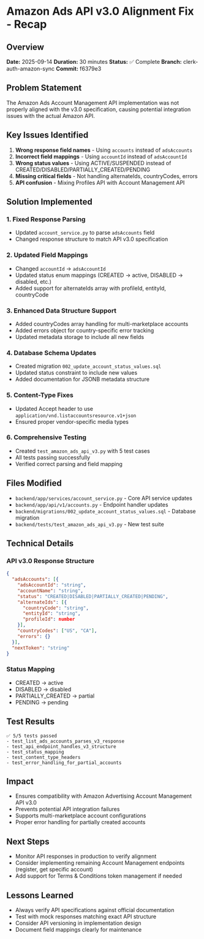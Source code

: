 # Amazon Ads API v3.0 Alignment Fix - Recap

## Overview
**Date:** 2025-09-14
**Duration:** 30 minutes
**Status:** ✅ Complete
**Branch:** clerk-auth-amazon-sync
**Commit:** f6379e3

## Problem Statement
The Amazon Ads Account Management API implementation was not properly aligned with the v3.0 specification, causing potential integration issues with the actual Amazon API.

## Key Issues Identified
1. **Wrong response field names** - Using `accounts` instead of `adsAccounts`
2. **Incorrect field mappings** - Using `accountId` instead of `adsAccountId`
3. **Wrong status values** - Using ACTIVE/SUSPENDED instead of CREATED/DISABLED/PARTIALLY_CREATED/PENDING
4. **Missing critical fields** - Not handling alternateIds, countryCodes, errors
5. **API confusion** - Mixing Profiles API with Account Management API

## Solution Implemented

### 1. Fixed Response Parsing
- Updated `account_service.py` to parse `adsAccounts` field
- Changed response structure to match API v3.0 specification

### 2. Updated Field Mappings
- Changed `accountId` → `adsAccountId`
- Updated status enum mappings (CREATED → active, DISABLED → disabled, etc.)
- Added support for alternateIds array with profileId, entityId, countryCode

### 3. Enhanced Data Structure Support
- Added countryCodes array handling for multi-marketplace accounts
- Added errors object for country-specific error tracking
- Updated metadata storage to include all new fields

### 4. Database Schema Updates
- Created migration `002_update_account_status_values.sql`
- Updated status constraint to include new values
- Added documentation for JSONB metadata structure

### 5. Content-Type Fixes
- Updated Accept header to use `application/vnd.listaccountsresource.v1+json`
- Ensured proper vendor-specific media types

### 6. Comprehensive Testing
- Created `test_amazon_ads_api_v3.py` with 5 test cases
- All tests passing successfully
- Verified correct parsing and field mapping

## Files Modified
- `backend/app/services/account_service.py` - Core API service updates
- `backend/app/api/v1/accounts.py` - Endpoint handler updates
- `backend/migrations/002_update_account_status_values.sql` - Database migration
- `backend/tests/test_amazon_ads_api_v3.py` - New test suite

## Technical Details

### API v3.0 Response Structure
```json
{
  "adsAccounts": [{
    "adsAccountId": "string",
    "accountName": "string",
    "status": "CREATED|DISABLED|PARTIALLY_CREATED|PENDING",
    "alternateIds": [{
      "countryCode": "string",
      "entityId": "string",
      "profileId": number
    }],
    "countryCodes": ["US", "CA"],
    "errors": {}
  }],
  "nextToken": "string"
}
```

### Status Mapping
- CREATED → active
- DISABLED → disabled
- PARTIALLY_CREATED → partial
- PENDING → pending

## Test Results
```
✅ 5/5 tests passed
- test_list_ads_accounts_parses_v3_response
- test_api_endpoint_handles_v3_structure
- test_status_mapping
- test_content_type_headers
- test_error_handling_for_partial_accounts
```

## Impact
- Ensures compatibility with Amazon Advertising Account Management API v3.0
- Prevents potential API integration failures
- Supports multi-marketplace account configurations
- Proper error handling for partially created accounts

## Next Steps
- Monitor API responses in production to verify alignment
- Consider implementing remaining Account Management endpoints (register, get specific account)
- Add support for Terms & Conditions token management if needed

## Lessons Learned
- Always verify API specifications against official documentation
- Test with mock responses matching exact API structure
- Consider API versioning in implementation design
- Document field mappings clearly for maintenance